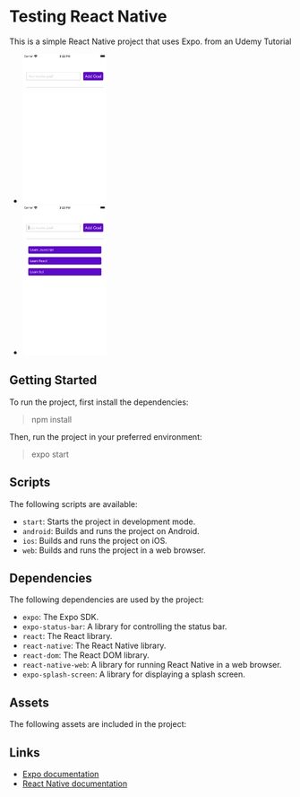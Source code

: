# Testing React Native

This is a simple React Native project that uses Expo. from an Udemy Tutorial


* ![SCourses](assets/Simulator_iPhone_SE.jpg)
* ![SCourses](assets/Simulator_%20iPhone.jpg)

## Getting Started

To run the project, first install the dependencies:

> npm install


Then, run the project in your preferred environment:

> expo start


## Scripts

The following scripts are available:

* `start`: Starts the project in development mode.
* `android`: Builds and runs the project on Android.
* `ios`: Builds and runs the project on iOS.
* `web`: Builds and runs the project in a web browser.

## Dependencies

The following dependencies are used by the project:

* `expo`: The Expo SDK.
* `expo-status-bar`: A library for controlling the status bar.
* `react`: The React library.
* `react-native`: The React Native library.
* `react-dom`: The React DOM library.
* `react-native-web`: A library for running React Native in a web browser.
* `expo-splash-screen`: A library for displaying a splash screen.

## Assets

The following assets are included in the project:



## Links

* [Expo documentation](https://docs.expo.io/)
* [React Native documentation](https://reactnative.dev/)
